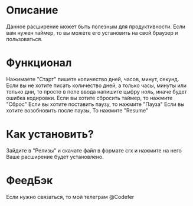# Описание
Данное расширение может быть полезным для продуктивности. 
Если вам нужен таймер, то вы можете его установить на свой браузер и пользоваться.
# Функционал
Нажимаете "Старт" пишете количество дней, часов, минут, секунд. 
Если вы не хотите писать количество дней, а только часы, минуты или только дни,
то просто в поле ввода напишите цыфру ноль, иначе будет ошибка кодировки.
Если вы хотите сбросить таймер, то нажмите "Сброс"
Если вы хотите поставить паузу, то нажмите "Пауза"
Если вы хотите возобновить после паузы, То нажмите "Resume"
# Как установить?
Зайдите в "Релизы" и скачате файл в формате crx и нажмите на него
Ваше расширение будет установлено.
# ФеедБэк
Если нужно связаться, то мой телеграм @Codefer
